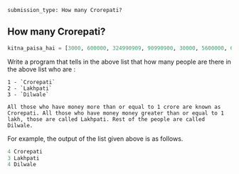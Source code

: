 ```ngMeta
submission_type: How many Crorepati?
```
## How many Crorepati?

```python
kitna_paisa_hai = [3000, 600000, 324990909, 90990900, 30000, 5600000, 690909090, 31010101, 532010, 510, 4100]
```
Write a program that tells in the above list that how many people are there in the above list who are :

    1 - `Crorepati` 
    2 - `Lakhpati` 
    3 - `Dilwale`

    All those who have money more than or equal to 1 crore are known as Crorepati. All those who have money money greater than or equal to 1 lakh, those are called Lakhpati. Rest of the people are called Dilwale.


For example, the output of the list given above is as follows.

```python
4 Crorepati 
3 Lakhpati 
4 Dilwale 
```
